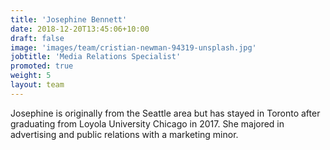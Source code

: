 ```yaml
---
title: 'Josephine Bennett'
date: 2018-12-20T13:45:06+10:00
draft: false
image: 'images/team/cristian-newman-94319-unsplash.jpg'
jobtitle: 'Media Relations Specialist'
promoted: true
weight: 5
layout: team
---
```


Josephine is originally from the Seattle area but has stayed in Toronto after graduating from Loyola University Chicago in 2017. She majored in advertising and public relations with a marketing minor. 

